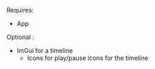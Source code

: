 Requires:
  - App

Optional :
  - ImGui for a timeline
    - Icons for play/pause icons for the timeline

